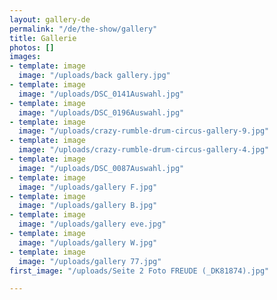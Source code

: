 ```yaml
---
layout: gallery-de
permalink: "/de/the-show/gallery"
title: Gallerie
photos: []
images:
- template: image
  image: "/uploads/back gallery.jpg"
- template: image
  image: "/uploads/DSC_0141Auswahl.jpg"
- template: image
  image: "/uploads/DSC_0196Auswahl.jpg"
- template: image
  image: "/uploads/crazy-rumble-drum-circus-gallery-9.jpg"
- template: image
  image: "/uploads/crazy-rumble-drum-circus-gallery-4.jpg"
- template: image
  image: "/uploads/DSC_0087Auswahl.jpg"
- template: image
  image: "/uploads/gallery F.jpg"
- template: image
  image: "/uploads/gallery B.jpg"
- template: image
  image: "/uploads/gallery eve.jpg"
- template: image
  image: "/uploads/gallery W.jpg"
- template: image
  image: "/uploads/gallery 77.jpg"
first_image: "/uploads/Seite 2 Foto FREUDE (_DK81874).jpg"

---
```

